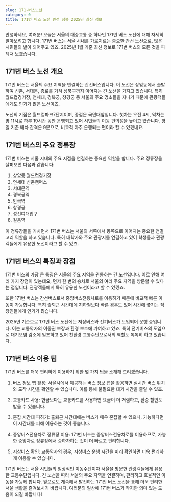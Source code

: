 ```yaml
---
slug: 171-버스노선
category: 0
title: 171번 버스 노선 완전 정복 2025년 최신 정보
---
```


안녕하세요, 여러분! 오늘은 서울의 대중교통 중 하나인 171번 버스 노선에 대해 자세히 알아보려고 합니다. 171번 버스는 서울 시내를 가로지르는 중요한 간선 노선으로, 많은 시민들의 발이 되어주고 있죠. 2025년 1월 기준 최신 정보로 171번 버스의 모든 것을 파헤쳐 보겠습니다.

## 171번 버스 노선 개요

171번 버스는 서울의 주요 지역을 연결하는 간선버스입니다. 이 노선은 상암동에서 출발하여 신촌, 서대문, 종로를 거쳐 성북구까지 이어지는 긴 노선을 가지고 있습니다. 특히 월드컵경기장, 연세대, 경복궁, 창경궁 등 서울의 주요 명소들을 지나기 때문에 관광객들에게도 인기가 많은 노선이죠.

노선의 기점은 월드컵파크7단지이며, 종점은 국민대앞입니다. 첫차는 오전 4시, 막차는 밤 11시로 하루 19시간 동안 운행되고 있어 시민들의 이동 편의성을 높이고 있습니다. 평일 기준 배차 간격은 9분으로, 비교적 자주 운행되는 편이라 할 수 있겠네요.

## 171번 버스의 주요 정류장

171번 버스는 서울 시내의 주요 지점을 연결하는 중요한 역할을 합니다. 주요 정류장을 살펴보면 다음과 같습니다:

1. 상암동 월드컵경기장
2. 연세대 신촌캠퍼스
3. 서대문역
4. 경복궁역
5. 안국역
6. 창경궁
7. 성신여대입구
8. 길음역

이 정류장들을 거치면서 171번 버스는 서울의 서쪽에서 동쪽으로 이어지는 중요한 연결고리 역할을 하고 있습니다. 특히 대학가와 주요 관광지를 연결하고 있어 학생들과 관광객들에게 유용한 노선이라고 할 수 있죠.

## 171번 버스의 특징과 장점

171번 버스의 가장 큰 특징은 서울의 주요 지역을 관통하는 긴 노선입니다. 이로 인해 여러 가지 장점이 있는데요, 먼저 한 번의 승차로 서울의 여러 주요 지역을 방문할 수 있다는 점입니다. 관광객들에게 특히 유용한 노선이라고 할 수 있겠죠.

또한 171번 버스는 간선버스로서 중앙버스전용차로를 이용하기 때문에 비교적 빠른 이동이 가능합니다. 특히 출퇴근 시간대에 지하철보다 빠른 경우도 있어 시간에 쫓기는 직장인들에게 인기가 많습니다.

2025년 기준으로 171번 버스 노선에는 저상버스와 전기버스가 도입되어 운행 중입니다. 이는 교통약자의 이동권 보장과 환경 보호에 기여하고 있죠. 특히 전기버스의 도입으로 대기오염 감소에 일조하고 있어 친환경 교통수단으로서의 역할도 톡톡히 하고 있습니다.

## 171번 버스 이용 팁

171번 버스를 더욱 편리하게 이용하기 위한 몇 가지 팁을 소개해 드리겠습니다.

1. 버스 정보 앱 활용: 서울시에서 제공하는 버스 정보 앱을 활용하면 실시간 버스 위치와 도착 시간을 확인할 수 있습니다. 이를 통해 불필요한 대기 시간을 줄일 수 있죠.

2. 교통카드 사용: 현금보다는 교통카드를 사용하면 요금이 더 저렴하고, 환승 할인도 받을 수 있습니다.

3. 혼잡 시간대 피하기: 출퇴근 시간대에는 버스가 매우 혼잡할 수 있으니, 가능하다면 이 시간대를 피해 이용하는 것이 좋습니다.

4. 중앙버스전용차로 정류장 이용: 171번 버스는 중앙버스전용차로를 이용하므로, 가능한 중앙차로 정류장에서 승하차하는 것이 더 빠르고 편리합니다.

5. 저상버스 확인: 교통약자의 경우, 저상버스 운행 시간을 미리 확인하면 더욱 편리하게 이용할 수 있습니다.

171번 버스는 서울 시민들의 일상적인 이동수단이자 서울을 방문한 관광객들에게 유용한 교통수단입니다. 긴 노선을 따라 서울의 주요 지역을 연결하며, 편리하고 효율적인 이동을 가능케 합니다. 앞으로도 계속해서 발전하는 171번 버스 노선을 통해 더욱 편리한 서울 생활을 즐겨보시기 바랍니다. 여러분의 일상에 171번 버스가 작지만 의미 있는 도움이 되길 바랍니다!